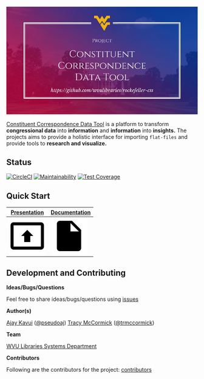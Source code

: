 ![Logo](docs/images/logo.jpg)

[Constituent Correspondence Data Tool](https://github.com/wvulibraries/rockefeller-css) is a platform to transform **congressional data** into **information** and **information** into **insights.** The projects aims to provide a holistic interface for importing `flat-files` and provide tools to **research and visualize.**

## Status
[![CircleCI](https://circleci.com/gh/wvulibraries/rockefeller-css.svg?style=svg)](https://circleci.com/gh/wvulibraries/rockefeller-css)
[![Maintainability](https://api.codeclimate.com/v1/badges/8466ce146a44de48a3bd/maintainability)](https://codeclimate.com/github/wvulibraries/rockefeller-css/maintainability)
[![Test Coverage](https://api.codeclimate.com/v1/badges/8466ce146a44de48a3bd/test_coverage)](https://codeclimate.com/github/wvulibraries/rockefeller-css/test_coverage)

## Quick Start

 [Presentation](ccdt.pdf) | [Documentation](https://github.com/wvulibraries/rockefeller-css/wiki)
------------ | -------------
 [![Presentation](docs/images/i2.png)](ccdt.pdf) | [![Documentation](docs/images/i1.png)](https://github.com/wvulibraries/rockefeller-css/wiki)

## Development and Contributing

**Ideas/Bugs/Questions**

Feel free to share ideas/bugs/questions using [issues](https://github.com/wvulibraries/rockefeller-css/issues)

**Author(s)**

[Ajay Kavui](http://pseudoaj.com) ([@pseudoaj](https://github.com/pseudoaj))
[Tracy McCormick](http://tracyamccormick.com) ([@trmccormick](https://github.com/trmccormick))

**Team**

[WVU Libraries Systems Department](https://lib.wvu.edu/about/directory/departments/68/employees/)

**Contributors**

Following are the contributors for the project: [contributors](https://github.com/wvulibraries/rockefeller-css/graphs/contributors)
